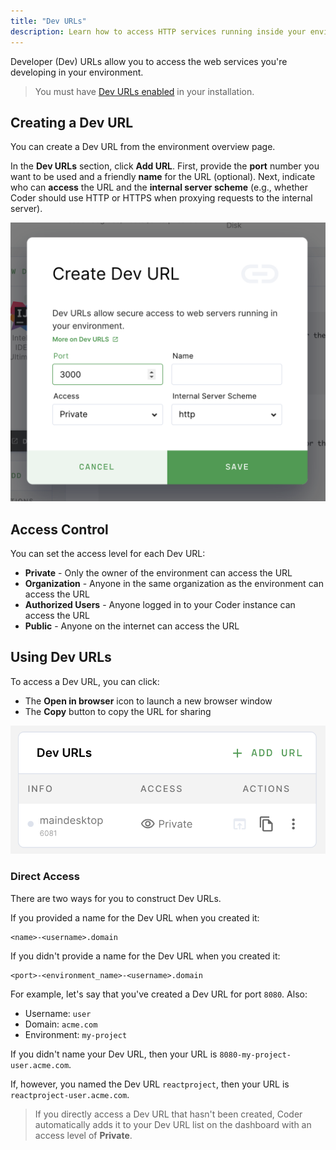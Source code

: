 ```yaml
---
title: "Dev URLs"
description: Learn how to access HTTP services running inside your environment.
---
```


Developer (Dev) URLs allow you to access the web services you're developing in
your environment.

> You must have [Dev URLs enabled](../admin/devurls.md) in your installation.

## Creating a Dev URL

You can create a Dev URL from the environment overview page.

In the **Dev URLs** section, click **Add URL**. First, provide the **port**
number you want to be used and a friendly **name** for the URL (optional). Next,
indicate who can **access** the URL and the **internal server scheme** (e.g.,
whether Coder should use HTTP or HTTPS when proxying requests to the internal
server).

![Create a Dev URL](../assets/create-devurl.png)

## Access Control

You can set the access level for each Dev URL:

- **Private** - Only the owner of the environment can access the URL
- **Organization** - Anyone in the same organization as the environment can
  access the URL
- **Authorized Users** - Anyone logged in to your Coder instance can access the
  URL
- **Public** - Anyone on the internet can access the URL

## Using Dev URLs

To access a Dev URL, you can click:

- The **Open in browser** icon to launch a new browser window
- The **Copy** button to copy the URL for sharing

![Dev URLs List](../assets/devurls.png)

### Direct Access

There are two ways for you to construct Dev URLs.

If you provided a name for the Dev URL when you created it:

```text
<name>-<username>.domain
```

If you didn't provide a name for the Dev URL when you created it:

```text
<port>-<environment_name>-<username>.domain
```

For example, let's say that you've created a Dev URL for port `8080`. Also:

- Username: `user`
- Domain: `acme.com`
- Environment: `my-project`

If you didn't name your Dev URL, then your URL is
`8080-my-project-user.acme.com`.

If, however, you named the Dev URL `reactproject`, then your URL is
`reactproject-user.acme.com`.

> If you directly access a Dev URL that hasn't been created, Coder automatically
> adds it to your Dev URL list on the dashboard with an access level of
> **Private**.
